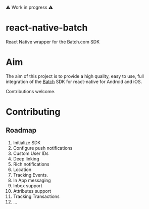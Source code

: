 :warning: Work in progress :warning:

# react-native-batch
React Native wrapper for the Batch.com SDK

# Aim
The aim of this project is to provide a high quality, easy to use, full integration of the [Batch](https://batch.com/) SDK for react-native for Android and iOS.

Contributions welcome.

# Contributing

## Roadmap
1. Initialize SDK
1. Configure push notifications
1. Custom User IDs 
1. Deep linking 
1. Rich notifications
1. Location
1. Tracking Events.
1. In App messaging
1. Inbox support
1. Attributes support
1. Tracking Transactions
1. ...
